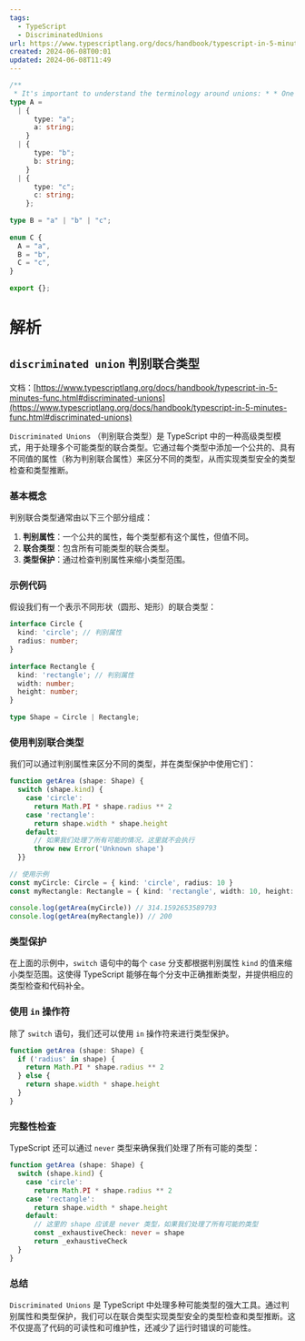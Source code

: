 ```yaml
---
tags:
  - TypeScript
  - DiscriminatedUnions
url: https://www.typescriptlang.org/docs/handbook/typescript-in-5-minutes-func.html#discriminated-unions
created: 2024-06-08T00:01
updated: 2024-06-08T11:49
---
```

```ts
/**  
 * It's important to understand the terminology around unions: * * One of the type declarations below is a union. * One of the type declarations below is a discriminated union. * One of the type declarations below is an enum. * * Which is which? */  
type A =  
  | {  
      type: "a";  
      a: string;  
    }  
  | {  
      type: "b";  
      b: string;  
    }  
  | {  
      type: "c";  
      c: string;  
    };  
  
type B = "a" | "b" | "c";  
  
enum C {  
  A = "a",  
  B = "b",  
  C = "c",  
}  
  
export {};
```

# 解析

## `discriminated union` 判别联合类型

文档：[https://www.typescriptlang.org/docs/handbook/typescript-in-5-minutes-func.html#discriminated-unions](https://www.typescriptlang.org/docs/handbook/typescript-in-5-minutes-func.html#discriminated-unions)

`Discriminated Unions` （判别联合类型）是 TypeScript 中的一种高级类型模式，用于处理多个可能类型的联合类型。它通过每个类型中添加一个公共的、具有不同值的属性（称为判别联合属性）来区分不同的类型，从而实现类型安全的类型检查和类型推断。

### 基本概念

判别联合类型通常由以下三个部分组成：

1. **判别属性**：一个公共的属性，每个类型都有这个属性，但值不同。
2. **联合类型**：包含所有可能类型的联合类型。
3. **类型保护**：通过检查判别属性来缩小类型范围。

### 示例代码

假设我们有一个表示不同形状（圆形、矩形）的联合类型：

```ts file:Shape
interface Circle {  
  kind: 'circle'; // 判别属性  
  radius: number;  
}  
  
interface Rectangle {  
  kind: 'rectangle'; // 判别属性  
  width: number;  
  height: number;  
}  
  
type Shape = Circle | Rectangle;
```

### 使用判别联合类型

我们可以通过判别属性来区分不同的类型，并在类型保护中使用它们：

```ts
function getArea (shape: Shape) {  
  switch (shape.kind) {  
    case 'circle':  
      return Math.PI * shape.radius ** 2  
    case 'rectangle':  
      return shape.width * shape.height  
    default:  
      // 如果我们处理了所有可能的情况，这里就不会执行  
      throw new Error('Unknown shape')  
  }}  
  
// 使用示例  
const myCircle: Circle = { kind: 'circle', radius: 10 }  
const myRectangle: Rectangle = { kind: 'rectangle', width: 10, height: 20 }  
  
console.log(getArea(myCircle)) // 314.1592653589793  
console.log(getArea(myRectangle)) // 200
```

### 类型保护

在上面的示例中，`switch` 语句中的每个 `case` 分支都根据判别属性 `kind` 的值来缩小类型范围。这使得 TypeScript 能够在每个分支中正确推断类型，并提供相应的类型检查和代码补全。

### 使用 `in` 操作符

除了 `switch` 语句，我们还可以使用 `in` 操作符来进行类型保护。

```ts
function getArea (shape: Shape) {  
  if ('radius' in shape) {  
    return Math.PI * shape.radius ** 2  
  } else {  
    return shape.width * shape.height  
  }  
}
```

### 完整性检查

TypeScript 还可以通过 `never` 类型来确保我们处理了所有可能的类型：

```ts
function getArea (shape: Shape) {  
  switch (shape.kind) {  
    case 'circle':  
      return Math.PI * shape.radius ** 2  
    case 'rectangle':  
      return shape.width * shape.height  
    default:  
      // 这里的 shape 应该是 never 类型，如果我们处理了所有可能的类型  
      const _exhaustiveCheck: never = shape  
      return _exhaustiveCheck  
  }  
}
```

### 总结

`Discriminated Unions` 是 TypeScript 中处理多种可能类型的强大工具。通过判别属性和类型保护，我们可以在联合类型实现类型安全的类型检查和类型推断。这不仅提高了代码的可读性和可维护性，还减少了运行时错误的可能性。

